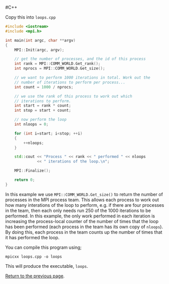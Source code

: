 #C++

Copy this into `loops.cpp`

```c++
#include <iostream>
#include <mpi.h>

int main(int argc, char **argv)
{
    MPI::Init(argc, argv);

    // get the number of processes, and the id of this process
    int rank = MPI::COMM_WORLD.Get_rank();
    int nprocs = MPI::COMM_WORLD.Get_size();

    // we want to perform 1000 iterations in total. Work out the 
    // number of iterations to perform per process...
    int count = 1000 / nprocs;

    // we use the rank of this process to work out which
    // iterations to perform.
    int start = rank * count;
    int stop = start + count;

    // now perform the loop
    int nloops = 0;

    for (int i=start; i<stop; ++i)
    {
        ++nloops;
    }

    std::cout << "Process " << rank << " performed " << nloops 
              << " iterations of the loop.\n";

    MPI::Finalize();

    return 0;
}
```

In this example we use `MPI::COMM_WORLD.Get_size()` to return the number of processes 
in the MPI process team. This allows each process to work out how many interations 
of the loop to perform, e.g. if there are four processes in the team, then each 
only needs run 250 of the 1000 iterations to be performed. In this example, 
the only work performed in each iteration is increasing the process-local 
counter of the number of times that the loop has been performed (each process 
in the team has its own copy of `nloops`). By doing this, each process in the 
team counts up the number of times that it has performed the loop.

You can compile this program using;

    mpicxx loops.cpp -o loops

This will produce the executable, `loops`.

[Return to the previous page](loops.md).


